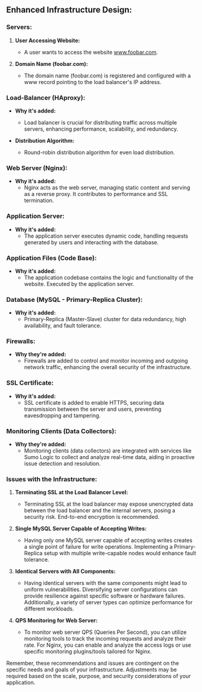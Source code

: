 ## Enhanced Infrastructure Design:

### Servers:

1. **User Accessing Website:**
   - A user wants to access the website www.foobar.com.

2. **Domain Name (foobar.com):**
   - The domain name (foobar.com) is registered and configured with a www record pointing to the load balancer's IP address.

### Load-Balancer (HAproxy):

- **Why it's added:**
  - Load balancer is crucial for distributing traffic across multiple servers, enhancing performance, scalability, and redundancy.

- **Distribution Algorithm:**
  - Round-robin distribution algorithm for even load distribution.

### Web Server (Nginx):

- **Why it's added:**
  - Nginx acts as the web server, managing static content and serving as a reverse proxy. It contributes to performance and SSL termination.

### Application Server:

- **Why it's added:**
  - The application server executes dynamic code, handling requests generated by users and interacting with the database.

### Application Files (Code Base):

- **Why it's added:**
  - The application codebase contains the logic and functionality of the website. Executed by the application server.

### Database (MySQL - Primary-Replica Cluster):

- **Why it's added:**
  - Primary-Replica (Master-Slave) cluster for data redundancy, high availability, and fault tolerance.

### Firewalls:

- **Why they're added:**
  - Firewalls are added to control and monitor incoming and outgoing network traffic, enhancing the overall security of the infrastructure.

### SSL Certificate:

- **Why it's added:**
  - SSL certificate is added to enable HTTPS, securing data transmission between the server and users, preventing eavesdropping and tampering.

### Monitoring Clients (Data Collectors):

- **Why they're added:**
  - Monitoring clients (data collectors) are integrated with services like Sumo Logic to collect and analyze real-time data, aiding in proactive issue detection and resolution.

### Issues with the Infrastructure:

1. **Terminating SSL at the Load Balancer Level:**
   - Terminating SSL at the load balancer may expose unencrypted data between the load balancer and the internal servers, posing a security risk. End-to-end encryption is recommended.

2. **Single MySQL Server Capable of Accepting Writes:**
   - Having only one MySQL server capable of accepting writes creates a single point of failure for write operations. Implementing a Primary-Replica setup with multiple write-capable nodes would enhance fault tolerance.

3. **Identical Servers with All Components:**
   - Having identical servers with the same components might lead to uniform vulnerabilities. Diversifying server configurations can provide resilience against specific software or hardware failures. Additionally, a variety of server types can optimize performance for different workloads.
  
4. **QPS Monitoring for Web Server:**
   - To monitor web server QPS (Queries Per Second), you can utilize monitoring tools to track the incoming requests and analyze their rate. For Nginx, you can enable and analyze the access logs or use specific monitoring plugins/tools tailored for Nginx.

Remember, these recommendations and issues are contingent on the specific needs and goals of your infrastructure. Adjustments may be required based on the scale, purpose, and security considerations of your application.

